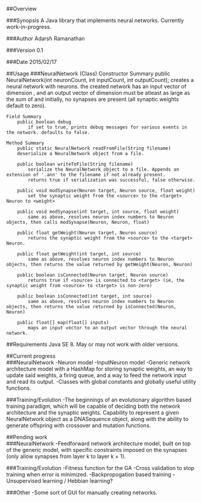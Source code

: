 ##Overview

###Synopsis
A Java library that implements neural networks. Currently work-in-progress.

###Author
Adarsh Ramanathan

###Version
0.1

###Date
2015/02/17

##Usage
###NeuralNetwork	(Class)
	Constructor Summary
		public NeuralNetwork(int neuronCount, int inputCount, int outputCount);
			creates a neural network with <neuronCount> neurons. the created network has an input vector of dimension <inputCount>, and an output vector of dimension <outputCount>
			<neuronCount> must be atleast as large as the sum of <inputCount> and <outputCount>
			initially, no synapses are present (all synaptic weights default to zero).
				
	Field Summary
		public boolean debug
			if set to true, prints debug messages for various events in the network. defaults to false.
				
	Method Summary
		public static NeuralNetwork readFromFile(String filename)
		deserialize a NeuralNetwork object from a file.
					
		public boolean writeToFile(String filename)
			serialize the NeuralNetwork object to a file. Appends an extension of '.ann' to the filename if not already present.
			returns true if serialization was successful, false otherwise.
					
		public void modSynapse(Neuron target, Neuron source, float weight)
			set the synaptic weight from the <source> to the <target> Neuron to <weight>
		
		public void modSynapse(int target, int source, float weight)
			same as above, resolves neuron index numbers to Neuron objects, then calls modSynapse(Neuron, Neuron, float)
		
		public float getWeight(Neuron target, Neuron source)
			returns the synaptic weight from the <source> to the <target> Neuron.
		
		public float getWeight(int target, int source)
			same as above, resolves neuron index numbers to Neuron objects, then returns the value returned by getWeight(Neuron, Neuron)
		
		public boolean isConnected(Neuron target, Neuron source)
			returns true if <source> is connected to <target> (ie, the synaptic weight from <source> to <target> is non-zero)
		
		public boolean isConnected(int target, int source)
			same as above, resolves neuron index numbers to Neuron objects, then returns the value returned by isConnected(Neuron, Neuron)
			
		public float[] map(float[] inputs)
			maps an input vector to an output vector through the neural network.

##Requirements
Java SE 8. May or may not work with older versions.				

##Current progress	
###NeuralNetwork
-Neuron model
-InputNeuron model
-Generic network architecture model with a HashMap for storing synaptic weights, an way to update said weights, a firing queue, and a way to feed the network input and read its output.
-Classes with global constants and globally useful utility functions.
			
###Training/Evolution
-The beginnings of an evolutionary algorithm based training paradigm, which will be capable of deciding both the network architecture and the synaptic weights.
Capability to represent a given NeuralNetwork object as a DNASequence object, along with the ability to generate offspring with crossover and mutation functions.

##Pending work	
###NeuralNetwork
-Feedforward network architecture model, built on top of the generic model, with specific constraints imposed on the synapses (only allow synapses from layer k to layer k + 1).
			
###Training/Evolution
-Fitness function for the GA
-Cross validation to stop training when error is minimized.
-Backpropogation based training
-Unsupervised learning / Hebbian learning?

###Other
-Some sort of GUI for manually creating networks.